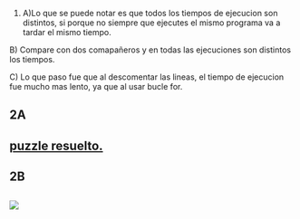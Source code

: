 1) A)Lo que se puede notar es que todos los tiempos de ejecucion son distintos, si porque no siempre que ejecutes el mismo programa va a tardar el mismo tiempo.

B) Compare con dos comapañeros y en todas las ejecuciones son distintos los tiempos.

C) Lo que paso fue que al descomentar las lineas, el tiempo de ejecucion fue mucho mas lento, ya que al usar bucle for.
<h2> 2A <h2>
<a href="./race_condition/on_race_condition.c">
puzzle resuelto.</a>


<h2>2B <h2>
<img src="./COMENZAL2.png">

